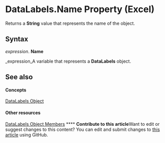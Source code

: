 
# DataLabels.Name Property (Excel)

Returns a  **String** value that represents the name of the object.


## Syntax

 _expression_. **Name**

 _expression_A variable that represents a  **DataLabels** object.


## See also


#### Concepts


 [DataLabels Object](3d79271e-c702-e785-6984-d838d060a8c5.md)
#### Other resources


 [DataLabels Object Members](3c9d909d-d090-b6ed-8a28-ba62c3459044.md)
****   **Contribute to this article**Want to edit or suggest changes to this content? You can edit and submit changes to  [this article](https://github.com/jhershey00/VBA_Excel_Test/OpenXMLCon/articles/beaa2c1d-1b41-f17a-a105-c833dfe1b796.md) using GitHub.

